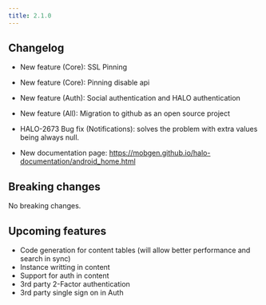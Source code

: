 ```yaml
---
title: 2.1.0
---
```


## Changelog
- New feature (Core): SSL Pinning
- New feature (Core): Pinning disable api
- New feature (Auth): Social authentication and HALO authentication
- New feature (All): Migration to github as an open source project

- HALO-2673 Bug fix (Notifications): solves the problem with extra values being always null.

- New documentation page: https://mobgen.github.io/halo-documentation/android_home.html

## Breaking changes

No breaking changes.

## Upcoming features

- Code generation for content tables (will allow better performance and search in sync)
- Instance writting in content
- Support for auth in content
- 3rd party 2-Factor authentication
- 3rd party single sign on in Auth